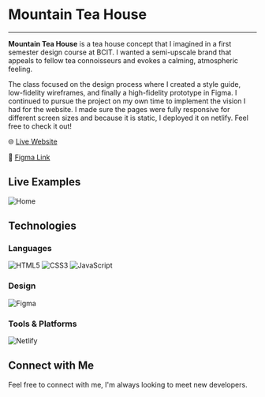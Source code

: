 # Mountain Tea House
---

**Mountain Tea House** is a tea house concept that I imagined in a first semester design course at BCIT. I wanted a semi-upscale brand that appeals to fellow tea connoisseurs and evokes a calming, atmospheric feeling.

The class focused on the design process where I created a style guide, low-fidelity wireframes, and finally a high-fidelity prototype in Figma. I continued to pursue the project on my own time to implement the vision I had for the website. I made sure the pages were fully responsive for different screen sizes and because it is static, I deployed it on netlify. Feel free to check it out!

🌐 [Live Website](https://wizardly-poincare-a73468.netlify.app)

🎨 [Figma Link](https://www.figma.com/file/X3C7n2q5ZYSIdLgaACGV3H/Mountain-Tea-House?node-id=0%3A1)


## Live Examples

![Home](assets/Home-ss1)

<!-- ![Product](https://user-images.githubusercontent.com/68607795/149754991-ffc3e793-552e-4433-911d-065b50d5f4de.png) -->


## Technologies

### Languages
![HTML5](https://img.shields.io/badge/html5-%23E34F26.svg?style=for-the-badge&logo=html5&logoColor=white)
![CSS3](https://img.shields.io/badge/css3-%231572B6.svg?style=for-the-badge&logo=css3&logoColor=white)
![JavaScript](https://img.shields.io/badge/javascript-%23323330.svg?style=for-the-badge&logo=javascript&logoColor=%23F7DF1E)

### Design
![Figma](https://img.shields.io/badge/figma-%23F24E1E.svg?style=for-the-badge&logo=figma&logoColor=white)

### Tools & Platforms
![Netlify](https://img.shields.io/badge/netlify-%23000000.svg?style=for-the-badge&logo=netlify&logoColor=#00C7B7)


## Connect with Me

Feel free to connect with me, I'm always looking to meet new developers.
<!-- 
📧 [informlinda@gmal.com](mailto:informlinda@gmail.com)

🌐 [Website](https://www.lindaful.com)

💼 [LinkedIn](https://www.linkedin.com/in/iflinda) -->
